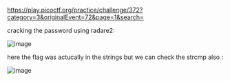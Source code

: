 https://play.picoctf.org/practice/challenge/372?category=3&originalEvent=72&page=1&search=

cracking the password using radare2:

![image](https://github.com/ArielElb/TryHackMe-CTFs/assets/94087682/17b9ad90-3fda-4eb3-bdc4-724e36cc3e67)


here the flag was actucally in the strings but we can check the strcmp also :


![image](https://github.com/ArielElb/TryHackMe-CTFs/assets/94087682/533f1086-8f2a-4ff5-ba8a-ba86d90ff866)
